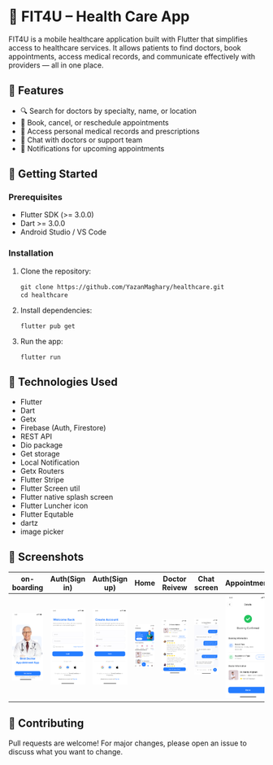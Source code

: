 <h1>🏥 FIT4U – Health Care App</h1>

<p>FIT4U is a mobile healthcare application built with Flutter that simplifies access to healthcare services. It allows patients to find doctors, book appointments, access medical records, and communicate effectively with providers — all in one place.</p>

<h2>📱 Features</h2>
<ul>
  <li>🔍 Search for doctors by specialty, name, or location</li>
  <li>📅 Book, cancel, or reschedule appointments</li>
  <li>📂 Access personal medical records and prescriptions</li>
  <li>💬 Chat with doctors or support team</li>
  <li>🔔 Notifications for upcoming appointments</li>
</ul>

<h2>🚀 Getting Started</h2>

<h3>Prerequisites</h3>
<ul>
  <li>Flutter SDK (>= 3.0.0)</li>
  <li>Dart >= 3.0.0</li>
  <li>Android Studio / VS Code</li>
</ul>

<h3>Installation</h3>
<ol>
  <li>Clone the repository:</li>
  <pre><code>git clone https://github.com/YazanMaghary/healthcare.git
cd healthcare</code></pre>

  <li>Install dependencies:</li>
  <pre><code>flutter pub get</code></pre>

  <li>Run the app:</li>
  <pre><code>flutter run</code></pre>
</ol>

<h2>🔧 Technologies Used</h2>
<ul>
  <li>Flutter</li>
  <li>Dart</li>
  <li>Getx</li>
  <li>Firebase (Auth, Firestore)</li>
  <li>REST API</li>
  <li>Dio package</li>
  <li>Get storage</li>
  <li>Local Notification</li>
  <li>Getx Routers</li>
  <li>Flutter Stripe</li>
  <li>Flutter Screen util</li>
  <li>Flutter native splash screen</li>
  <li>Flutter Luncher icon </li>
  <li>Flutter Equtable</li>
  <li>dartz</li>
  <li>image picker</li>
</ul>

<h2>📸 Screenshots</h2>
<table>
  <thead>
    <tr>
      <th>on-boarding</th>
      <th>Auth(Sign in)</th>
      <th>Auth(Sign up)</th>
      <th>Home</th>
      <th>Doctor Reivew</th>
      <th>Chat screen</th>
      <th>Appointment</th>
      <th>Profile</th>
    </tr>
  </thead>
  <tbody>
    <tr>
      <td><img src="screenShots/Onboarding.png" width="150"/>
      </td>
      <td><img src="screenShots/Sign In.png" width="150"/>
      </td>
      </td>
      <td> <img src="screenShots/Sign Up.png" width="150"/>
      </td>
      <td><img src="screenShots/Homepage.png" width="150"/>
      </td>
      <td><img src="screenShots/Review.png" width="150"/></td>
      <td><img src="screenShots/Conversation.png" width="150"/></td>
      <td><img src="screenShots/Booking Details.png" width="150"/></td>
      <td><img src="screenShots/Profile.png" width="150"/></td>
    </tr>
  </tbody>
</table>

<h2>🙌 Contributing</h2>
<p>Pull requests are welcome! For major changes, please open an issue to discuss what you want to change.</p>
